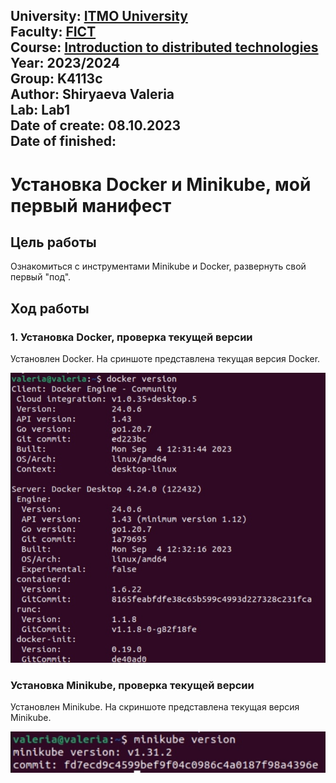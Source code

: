 University: [ITMO University](https://itmo.ru/ru/)  
Faculty: [FICT](https://fict.itmo.ru)  
Course: [Introduction to distributed technologies](https://github.com/itmo-ict-faculty/introduction-to-distributed-technologies)  
Year: 2023/2024  
Group: K4113c  
Author: Shiryaeva Valeria  
Lab: Lab1  
Date of create: 08.10.2023  
Date of finished:
---
# Установка Docker и Minikube, мой первый манифест
## Цель работы
Ознакомиться с инструментами Minikube и Docker, развернуть свой первый "под".
## Ход работы
### 1. Установка Docker, проверка текущей версии
Установлен Docker. На сриншоте представлена текущая версия Docker.

![docker_version](/lab1/screenshots/docker_version.jpg)

### Установка Minikube, проверка текущей версии
Установлен Minikube. На скриншоте представлена текущая версия Minikube.

![minikube_version](/lab1/screenshots/minikube_version.jpg)
